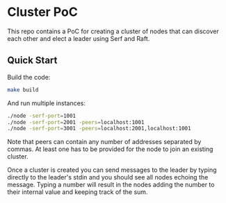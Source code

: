 # Cluster PoC

This repo contains a PoC for creating a cluster of nodes that can discover each
other and elect a leader using Serf and Raft.

## Quick Start

Build the code:

```sh
make build
```

And run multiple instances:

```sh
./node -serf-port=1001
./node -serf-port=2001 -peers=localhost:1001
./node -serf-port=3001 -peers=localhost:2001,localhost:1001
```

Note that peers can contain any number of addresses separated by commas. At least
one has to be provided for the node to join an existing cluster.

Once a cluster is created you can send messages to the leader by typing directly
to the leader's stdin and you should see all nodes echoing the message. Typing
a number will result in the nodes adding the number to their internal value and
keeping track of the sum.